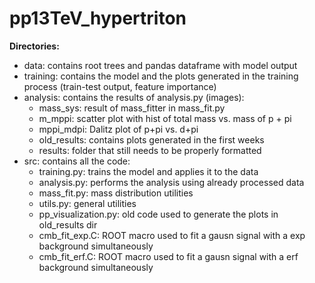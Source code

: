 # pp13TeV_hypertriton

**Directories:**

* data: contains root trees and pandas dataframe with model output
* training: contains the model and the plots generated in the training process (train-test output, feature importance)
* analysis: contains the results of analysis.py (images):
  * mass_sys: result of mass_fitter in mass_fit.py
  * m_mppi: scatter plot with hist of total mass vs. mass of p + pi
  * mppi_mdpi: Dalitz plot of p+pi vs. d+pi
  * old_results: contains plots generated in the first weeks
  * results: folder that still needs to be properly formatted
* src: contains all the code:
  * training.py: trains the model and applies it to the data
  * analysis.py: performs the analysis using already processed data
  * mass_fit.py: mass distribution utilities
  * utils.py: general utilities
  * pp_visualization.py: old code used to generate the plots in old_results dir
  * cmb_fit_exp.C: ROOT macro used to fit a gausn signal with a exp background simultaneously
  * cmb_fit_erf.C: ROOT macro used to fit a gausn signal with a erf background simultaneously
  
